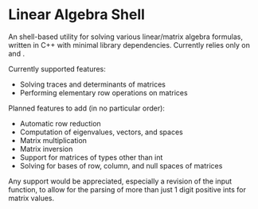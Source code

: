 Linear Algebra Shell
====================

An shell-based utility for solving various linear/matrix algebra formulas, written in C++ with minimal library dependencies.
Currently relies only on <string> and <iostream>.

Currently supported features:
 - Solving traces and determinants of matrices
 - Performing elementary row operations on matrices
 
Planned features to add (in no particular order):
 - Automatic row reduction
 - Computation of eigenvalues, vectors, and spaces
 - Matrix multiplication
 - Matrix inversion
 - Support for matrices of types other than int
 - Solving for bases of row, column, and null spaces of matrices

Any support would be appreciated, especially a revision of the input function, to allow for the parsing of more than just 1 digit positive ints for matrix values.
